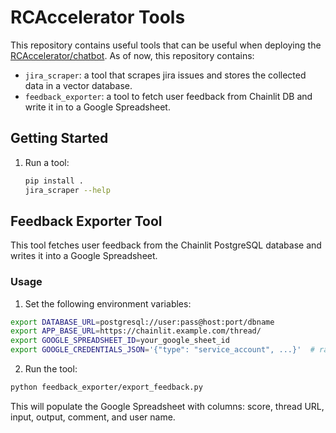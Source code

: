 # RCAccelerator Tools

This repository contains useful tools that can be useful when deploying the
[RCAccelerator/chatbot](https://github.com/RCAccelerator/chatbot). As of now,
this repository contains:

- `jira_scraper`: a tool that scrapes jira issues and stores the collected data
in a vector database.
- `feedback_exporter`: a tool to fetch user feedback from Chainlit DB and write it in to a Google Spreadsheet.


## Getting Started

1. Run a tool:
   ```bash
   pip install .
   jira_scraper --help
   ```

## Feedback Exporter Tool

This tool fetches user feedback from the Chainlit PostgreSQL database and writes it into a Google Spreadsheet.

### Usage

1. Set the following environment variables:

```bash
export DATABASE_URL=postgresql://user:pass@host:port/dbname
export APP_BASE_URL=https://chainlit.example.com/thread/
export GOOGLE_SPREADSHEET_ID=your_google_sheet_id
export GOOGLE_CREDENTIALS_JSON='{"type": "service_account", ...}'  # raw JSON string
```

2. Run the tool:

```bash
python feedback_exporter/export_feedback.py
```

This will populate the Google Spreadsheet with columns: score, thread URL, input, output, comment, and user name.
